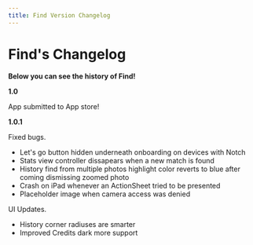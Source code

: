 ```yaml
---
title: Find Version Changelog
---
```

# Find's Changelog
**Below you can see the history of Find!**

__1.0__

App submitted to App store!

__1.0.1__

Fixed bugs.
- Let's go button hidden underneath onboarding on devices with Notch
- Stats view controller dissapears when a new match is found
- History find from multiple photos highlight color reverts to blue after coming dismissing zoomed photo
- Crash on iPad whenever an ActionSheet tried to be presented
- Placeholder image when camera access was denied


UI Updates.
- History corner radiuses are smarter
- Improved Credits dark more support
